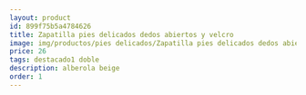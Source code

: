 ```yaml
---
layout: product
id: 899f75b5a4784626
title: Zapatilla pies delicados dedos abiertos y velcro
image: img/productos/pies delicados/Zapatilla pies delicados dedos abiertos y velcro=26=destacado1 doble=alberola beige.webp
price: 26
tags: destacado1 doble
description: alberola beige
order: 1
---
```

